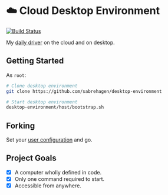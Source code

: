 # ☁️ Cloud Desktop Environment

[![Build Status](https://travis-ci.org/sabrehagen/desktop-environment.svg?branch=master)](https://travis-ci.org/sabrehagen/desktop-environment)

My [daily driver](https://cloud.docker.com/repository/docker/sabrehagen/desktop-environment) on the cloud and on desktop.

## Getting Started

As `root`:

```sh
# Clone desktop environment
git clone https://github.com/sabrehagen/desktop-environment

# Start desktop environment
desktop-environment/host/bootstrap.sh
```

## Forking

Set your [user configuration](docker/scripts/environment.sh#L3) and go.

## Project Goals

- [x] A computer wholly defined in code.
- [x] Only one command required to start.
- [x] Accessible from anywhere.
